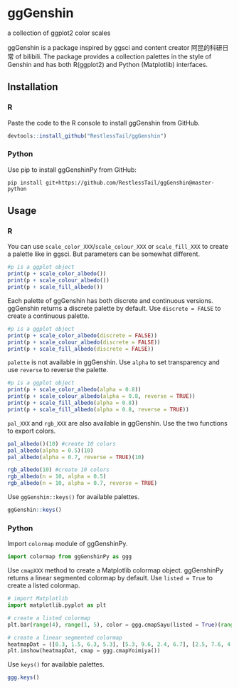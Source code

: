 # ggGenshin
a collection of ggplot2 color scales

ggGenshin is a package inspired by ggsci and content creator 阿昆的科研日常 of bilibili. The package provides a collection palettes in the style of Genshin and has both R(ggplot2) and Python (Matplotlib) interfaces.

## Installation
### R
Paste the code to the R console to install ggGenshin from GitHub.

```R
devtools::install_github("RestlessTail/ggGenshin")
```

### Python
Use pip to install ggGenshinPy from GitHub:

```shell
pip install git+https://github.com/RestlessTail/ggGenshin@master-python
```

## Usage
### R
You can use `scale_color_XXX`/`scale_colour_XXX` or `scale_fill_XXX` to create a palette like in ggsci. But parameters can be somewhat different.

```R
#p is a ggplot object
print(p + scale_color_albedo())
print(p + scale_colour_albedo())
print(p + scale_fill_albedo())
```

Each palette of ggGenshin has both discrete and continuous versions. ggGenshin returns a discrete palette by default. Use `discrete = FALSE` to create a continuous palette.

```R
#p is a ggplot object
print(p + scale_color_albedo(discrete = FALSE))
print(p + scale_colour_albedo(discrete = FALSE))
print(p + scale_fill_albedo(discrete = FALSE))
```

`palette` is not available in ggGenshin. Use `alpha` to set transparency and use `reverse` to reverse the palette.

```R
#p is a ggplot object
print(p + scale_color_albedo(alpha = 0.8))
print(p + scale_colour_albedo(alpha = 0.8, reverse = TRUE))
print(p + scale_fill_albedo(alpha = 0.8))
print(p + scale_fill_albedo(alpha = 0.8, reverse = TRUE))
```

`pal_XXX` and `rgb_XXX` are also available in ggGenshin. Use the two functions to export colors.

```R
pal_albedo()(10) #create 10 colors
pal_albedo(alpha = 0.5)(10)
pal_albedo(alpha = 0.7, reverse = TRUE)(10)

rgb_albedo(10) #create 10 colors
rgb_albedo(n = 10, alpha = 0.5)
rgb_albedo(n = 10, alpha = 0.7, reverse = TRUE)
```

Use `ggGenshin::keys()` for available palettes.

```R
ggGenshin::keys()
```

### Python
Import `colormap` module of ggGenshinPy.

```python
import colormap from ggGenshinPy as ggg
```

Use `cmapXXX` method to create a Matplotlib colormap object. ggGenshinPy returns a linear segmented colormap by default. Use `listed = True` to create a listed colormap.

```python
# import Matplotlib
import matplotlib.pyplot as plt

# create a listed colormap
plt.bar(range(4), range(1, 5), color = ggg.cmapSayu(listed = True)(range(4)))

# create a linear segmented colormap
heatmapDat = ([0.3, 1.5, 6.3, 5.3], [5.3, 9.6, 2.4, 6.7], [2.5, 7.6, 4.9, 4.3], [3.4, 9.0, 6.7, 0.6], [2.2, 5.3, 4.8, 9.8])
plt.imshow(heatmapDat, cmap = ggg.cmapYoimiya())
```

Use `keys()` for available palettes.

```R
ggg.keys()
```

